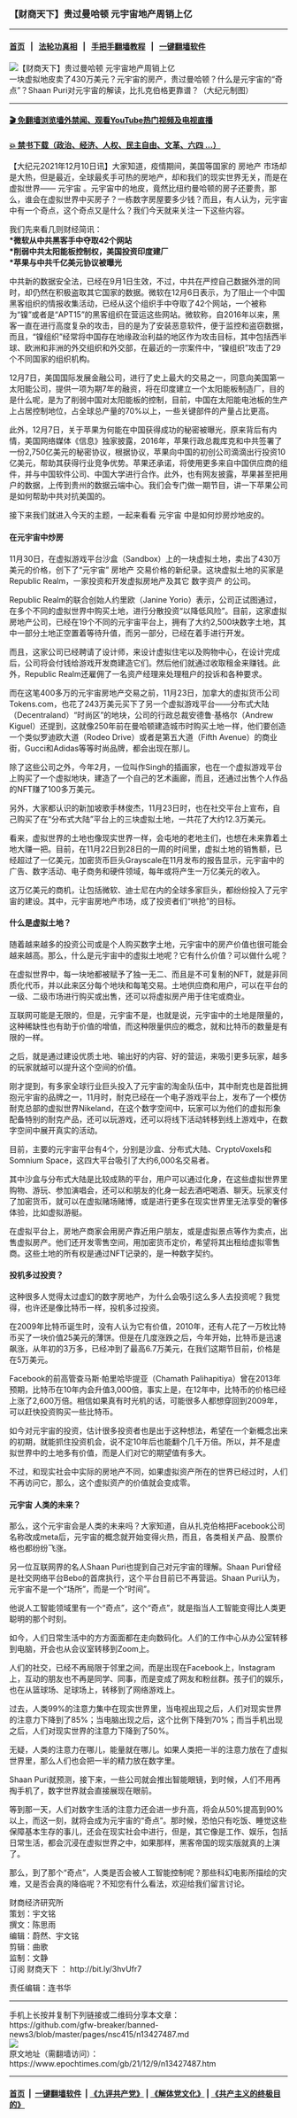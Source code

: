 ### 【财商天下】贵过曼哈顿 元宇宙地产周销上亿
------------------------

#### [首页](https://github.com/gfw-breaker/banned-news3/blob/master/README.md) &nbsp;&nbsp;|&nbsp;&nbsp; [法轮功真相](https://github.com/begood0513/basic/blob/master/README.md)  &nbsp;&nbsp;|&nbsp;&nbsp; [手把手翻墙教程](https://github.com/gfw-breaker/guides/wiki)  &nbsp;&nbsp;|&nbsp;&nbsp; [一键翻墙软件](https://github.com/gfw-breaker/nogfw/blob/master/README.md)  



<div><img alt="【财商天下】贵过曼哈顿 元宇宙地产周销上亿" class="attachment-djy_600_400 size-djy_600_400 wp-post-image" src="https://i.epochtimes.com/assets/uploads/2021/12/id13427490-1209_1200x800-600x400.jpg"/>
<div class="caption">
 一块虚拟地皮卖了430万美元？元宇宙的房产，贵过曼哈顿？什么是元宇宙的“奇点”？Shaan Puri对元宇宙的解读，比扎克伯格更靠谱？（大纪元制图）
</div></div><hr/>

#### [ 🎬  免翻墙浏览墙外禁闻、观看YouTube热门视频及电视直播](https://github.com/gfw-breaker/HelloWorld)

#### [ 💥  禁书下载（政治、经济、人权、民主自由、文革、六四 ...）](https://github.com/gfw-breaker/books/blob/master/README.md)

<div><p>
 【大纪元2021年12月10日讯】大家知道，疫情期间，美国等国家的
 <ok href="https://www.epochtimes.com/gb/tag/%E6%88%BF%E5%9C%B0%E4%BA%A7.html">
  房地产
 </ok>
 市场却是大热，但是最近，全球最炙手可热的房地产，却和我们的现实世界无关，而是在虚拟世界——
 <ok href="https://www.epochtimes.com/gb/tag/%E5%85%83%E5%AE%87%E5%AE%99.html">
  元宇宙
 </ok>
 。元宇宙中的地皮，竟然比纽约曼哈顿的房子还要贵，那么，谁会在虚拟世界中买房子？一栋数字房屋要多少钱？而且，有人认为，元宇宙中有一个奇点，这个奇点又是什么？我们今天就来关注一下这些内容。
</p>
<p>
 我们先来看几则财经简讯：
 <br/>
 <strong>
  *微软从中共黑客手中夺取42个网站
 </strong>
 <br/>
 <strong>
  *削弱中共太阳能板控制权，美国投资印度建厂
 </strong>
 <br/>
 <strong>
  *苹果与中共千亿美元协议被曝光
 </strong>
</p>
<p>
 中共新的数据安全法，已经在9月1日生效，不过，中共在严控自己数据外泄的同时，却仍然在积极盗取其它国家的数据。微软在12月6日表示，为了阻止一个中国黑客组织的情报收集活动，已经从这个组织手中夺取了42个网站，一个被称为“镍”或者是“APT15”的黑客组织在营运这些网站。微软称，自2016年以来，黑客一直在进行高度复杂的攻击，目的是为了安装恶意软件，便于监控和盗窃数据，而且，“镍组织”经常将中国存在地缘政治利益的地区作为攻击目标，其中包括西半球、欧洲和非洲的外交组织和外交部，在最近的一宗案件中，“镍组织”攻击了29个不同国家的组织机构。
</p>
<p>
 12月7日，美国国际发展金融公司，进行了史上最大的交易之一，同意向美国第一太阳能公司，提供一项为期7年的融资，将在印度建立一个太阳能板制造厂，目的是什么呢，是为了削弱中国对太阳能板的控制，目前，中国在太阳能电池板的生产上占居控制地位，占全球总产量的70%以上，一些关键部件的产量占比更高。
</p>
<p>
 此外，12月7日，关于苹果为何能在中国获得成功的秘密被曝光，原来背后有内情，美国网络媒体《信息》独家披露，2016年，苹果行政总裁库克和中共签署了一份2,750亿美元的秘密协议，根据协议，苹果向中国的初创公司滴滴出行投资10亿美元，帮助其获得行业竞争优势。苹果还承诺，将使用更多来自中国供应商的组件，并与中国软件公司、中国大学进行合作。此外，也有网友披露，苹果甚至把用户的数据，上传到贵州的数据云端中心。我们会专门做一期节目，讲一下苹果公司是如何帮助中共对抗美国的。
</p>
<p>
 接下来我们就进入今天的主题，一起来看看
 <ok href="https://www.epochtimes.com/gb/tag/%E5%85%83%E5%AE%87%E5%AE%99.html">
  元宇宙
 </ok>
 中是如何炒房炒地皮的。
</p>
<p>
</p>
<h4>
 在元宇宙中炒房
</h4>
<p>
 11月30日，在虚拟游戏平台沙盒（Sandbox）上的一块虚拟土地，卖出了430万美元的价格，创下了“元宇宙”
 <ok href="https://www.epochtimes.com/gb/tag/%E6%88%BF%E5%9C%B0%E4%BA%A7.html">
  房地产
 </ok>
 交易价格的新纪录。这块虚拟土地的买家是Republic Realm，一家投资和开发虚拟房地产及其它
 <ok href="https://www.epochtimes.com/gb/tag/%E6%95%B0%E5%AD%97%E8%B5%84%E4%BA%A7.html">
  数字资产
 </ok>
 的公司。
</p>
<p>
 Republic Realm的联合创始人约里欧（Janine Yorio）表示，公司正试图通过，在多个不同的虚拟世界中购买土地，进行分散投资“以降低风险”。目前，这家虚拟房地产公司，已经在19个不同的元宇宙平台上，拥有了大约2,500块数字土地，其中一部分土地正空置着等待升值，而另一部分，已经在着手进行开发。
</p>
<p>
 而且，这家公司已经聘请了设计师，来设计虚拟住宅以及购物中心，在设计完成后，公司将会付钱给游戏开发商建造它们。然后他们就通过收取租金来赚钱。此外，Republic Realm还雇佣了一名资产经理来处理租户的投诉和各种要求。
</p>
<p>
 而在这笔400多万的元宇宙房地产交易之前，11月23日，加拿大的虚拟货币公司Tokens.com，也花了243万美元买下了另一个虚拟游戏平台——分布式大陆（Decentraland）“时尚区”的地块，公司的行政总裁安德鲁·基格尔（Andrew Kiguel）还提到，这就像250年前在曼哈顿建造城市时购买土地一样，他们要创造一个类似罗迪欧大道（Rodeo Drive）或者是第五大道（Fifth Avenue）的商业街，Gucci和Adidas等等时尚品牌，都会出现在那儿。
</p>
<p>
 除了这些公司之外，今年2月，一位叫作Singh的插画家，也在一个虚拟游戏平台上购买了一个虚拟地块，建造了一个自己的艺术画廊，而且，还通过出售个人作品的NFT赚了100多万美元。
</p>
<p>
 另外，大家都认识的新加坡歌手林俊杰，11月23日时，也在社交平台上宣布，自己购买了在“分布式大陆”平台上的三块虚拟土地，一共花了大约12.3万美元。
</p>
<p>
 看来，虚拟世界的土地也像现实世界一样，会屯地的老地主们，也想在未来靠着土地大赚一把。目前，在11月22日到28日的一周的时间里，虚拟土地的销售额，已经超过了一亿美元，加密货币巨头Grayscale在11月发布的报告显示，元宇宙中的广告、数字活动、电子商务和硬件领域，每年或将产生一万亿美元的收入。
</p>
<p>
 这万亿美元的商机，让包括微软、迪士尼在内的全球多家巨头，都纷纷投入了元宇宙的建设。其中，元宇宙房地产市场，成了投资者们“哄抢”的目标。
</p>
<h4>
 什么是虚拟土地？
</h4>
<p>
 随着越来越多的投资公司或是个人购买数字土地，元宇宙中的房产价值也很可能会越来越高。那么，什么是元宇宙中的虚拟土地呢？它有什么价值？可以做什么呢？
</p>
<p>
 在虚拟世界中，每一块地都被赋予了独一无二、而且是不可复制的NFT，就是非同质化代币，并以此来区分每个地块和每笔交易。土地供应商和用户，可以在平台的一级、二级市场进行购买或出售，还可以将虚拟房产用于住宅或商业。
</p>
<p>
 互联网可能是无限的，但是，元宇宙不是，也就是说，元宇宙中的土地是限量的，这种稀缺性也有助于价值的增值，而这种限量供应的概念，就和比特币的数量是有限的一样。
</p>
<p>
 之后，就是通过建设优质土地、输出好的内容、好的营运，来吸引更多玩家，越多的玩家就越可以提升这个空间的价值。
</p>
<p>
 刚才提到，有多家全球行业巨头投入了元宇宙的淘金队伍中，其中耐克也是首批拥抱元宇宙的品牌之一，11月时，耐克已经在一个电子游戏平台上，发布了一个模仿耐克总部的虚拟世界Nikeland，在这个数字空间中，玩家可以为他们的虚拟形象配备特别的耐克产品，还可以玩游戏，还可以将线下活动转移到线上游戏中，在数字空间中展开真实的活动。
</p>
<p>
 目前，主要的元宇宙平台有4个，分别是沙盒、分布式大陆、CryptoVoxels和Somnium Space，这四大平台吸引了大约6,000名交易者。
</p>
<p>
 其中沙盒与分布式大陆是比较成熟的平台，用户可以通过化身，在这些虚拟世界里购物、游玩、参加演唱会，还可以和朋友的化身一起去酒吧喝酒、聊天。玩家支付了加密货币，就可以在虚拟赌场赌博，或是进行更多在现实世界里无法享受的奢侈体验，比如虚拟游艇。
</p>
<p>
 在虚拟平台上，房地产商家会用房产靠近用户朋友，或是虚拟景点等作为卖点，出售虚拟房产。他们还开发零售空间，用加密货币定价，希望将其出租给虚拟零售商。这些土地的所有权是通过NFT记录的，是一种数字契约。
</p>
<h4>
 投机多过投资？
</h4>
<p>
 这种很多人觉得太过虚幻的数字房地产，为什么会吸引这么多人去投资呢？我觉得，也许还是像比特币一样，投机多过投资。
</p>
<p>
 在2009年比特币诞生时，没有人认为它有价值，2010年，还有人花了一万枚比特币买了一块价值25美元的薄饼。但是在几度涨跌之后，今年开始，比特币是迅速飙涨，从年初的3万多，已经冲到了最高6.7万美元，在我们这期节目前，价格是在5万美元。
</p>
<p>
 Facebook的前高管查马斯·帕里哈毕提亚（Chamath Palihapitiya）曾在2013年预期，比特币在10年内会升值3,000倍，事实上是，在12年中，比特币的价格已经上涨了2,600万倍。相信如果真有时光机的话，可能很多人都想穿回到2009年，可以赶快投资购买一些比特币。
</p>
<p>
 如今对元宇宙的投资，估计很多投资者也是出于这种想法，希望在一个新概念出来的初期，就能抓住投资机会，说不定10年后也能翻个几千万倍。所以，并不是虚拟世界中的土地多有价值，而是人们对它的期望值有多大。
</p>
<p>
 不过，和现实社会中实际的房地产不同，如果虚拟资产所在的世界已经过时，人们不再访问它，那么，这个虚拟资产的价值就会变成零。
</p>
<h4>
 元宇宙 人类的未来？
</h4>
<p>
 那么，这个元宇宙会是人类的未来吗？大家知道，自从扎克伯格把Facebook公司名称改成meta后，元宇宙的概念就开始变得火热，而且，各类相关产品、股票价格也都纷纷飞涨。
</p>
<p>
 另一位互联网界的名人Shaan Puri也提到自己对元宇宙的理解。Shaan Puri曾经是社交网络平台Bebo的首席执行，这个平台目前已不再营运。Shaan Puri认为，元宇宙不是一个“场所”，而是一个“时间”。
</p>
<p>
 他说人工智能领域里有一个“奇点”，这个“奇点”，就是指当人工智能变得比人类更聪明的那个时刻。
</p>
<p>
 如今，人们日常生活中的方方面面都在走向数码化。人们的工作中心从办公室转移到电脑，开会也从会议室转移到Zoom上。
</p>
<p>
 人们的社交，已经不再局限于邻里之间，而是出现在Facebook上，Instagram上，互动的朋友也不再是同学、同事，而是变成了网友和粉丝群。孩子们的娱乐，也在从篮球场、足球场上，转移到了网络游戏上。
</p>
<p>
 过去，人类99%的注意力集中在现实世界里，当电视出现之后，人们对现实世界的注意力下降到了85%；当电脑出现之后，这个比例下降到70%；而当手机出现之后，人们对现实世界的注意力下降到了50%。
</p>
<p>
 无疑，人类的注意力在哪儿，能量就在哪儿。如果人类把一半的注意力放在了虚拟世界里，那么人们也会把一半的精力放在数字里。
</p>
<p>
 Shaan Puri就预测，接下来，一些公司就会推出智能眼镜，到时候，人们不用再掏手机了，数字世界就会直接展现在眼前。
</p>
<p>
 等到那一天，人们对数字生活的注意力还会进一步升高，将会从50%提高到90%以上，而这一刻，就将会成为元宇宙的“奇点”。那时候，恐怕只有吃饭、睡觉这些保障基本生存的事儿，还会在现实社会中进行，但是，其它像是工作、娱乐，包括日常生活，都会沉浸在虚拟世界之中，如果那样，黑客帝国的现实版就真的上演了。
</p>
<p>
 那么，到了那个“奇点”，人类是否会被人工智能控制呢？那些科幻电影所描绘的灾难，又是否会真的降临呢？不知您有什么看法，欢迎给我们留言讨论。
</p>
<p>
 财商经济研究所
 <br/>
 策划：宇文铭
 <br/>
 撰文：陈思雨
 <br/>
 编辑：蔚然、宇文铭
 <br/>
 剪辑：曲歌
 <br/>
 监制：文静
 <br/>
 订阅
 <ok href="https://www.epochtimes.com/gb/tag/%E8%B4%A2%E5%95%86%E5%A4%A9%E4%B8%8B.html">
  财商天下
 </ok>
 ：
 <ok href="http://bit.ly/3hvUfr7">
  http://bit.ly/3hvUfr7
 </ok>
</p>
<p>
 责任编辑：连书华
</p>
</div>
<hr/>
手机上长按并复制下列链接或二维码分享本文章：<br/>
https://github.com/gfw-breaker/banned-news3/blob/master/pages/nsc415/n13427487.md <br/>
<a href='https://github.com/gfw-breaker/banned-news3/blob/master/pages/nsc415/n13427487.md'><img src='https://github.com/gfw-breaker/banned-news3/blob/master/pages/nsc415/n13427487.md.png'/></a> <br/>
原文地址（需翻墙访问）：https://www.epochtimes.com/gb/21/12/9/n13427487.htm


------------------------
#### [首页](https://github.com/gfw-breaker/banned-news3/blob/master/README.md) &nbsp;|&nbsp; [一键翻墙软件](https://github.com/gfw-breaker/nogfw/blob/master/README.md) &nbsp;| [《九评共产党》](https://github.com/gfw-breaker/9ping.md/blob/master/README.md#九评之一评共产党是什么) | [《解体党文化》](https://github.com/gfw-breaker/jtdwh.md/blob/master/README.md) | [《共产主义的终极目的》](https://github.com/gfw-breaker/gczydzjmd.md/blob/master/README.md)


<img src='http://gfw-breaker.win/banned-news3/pages/nsc415/n13427487.md' width='0px' height='0px'/>